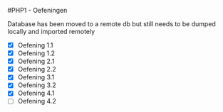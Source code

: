 #PHP1 - Oefeningen

Database has been moved to a remote db but still needs to be dumped locally and imported remotely

- [x] Oefening 1.1
- [x] Oefening 1.2
- [x] Oefening 2.1
- [x] Oefening 2.2
- [x] Oefening 3.1
- [x] Oefening 3.2
- [x] Oefening 4.1
- [ ] Oefening 4.2
